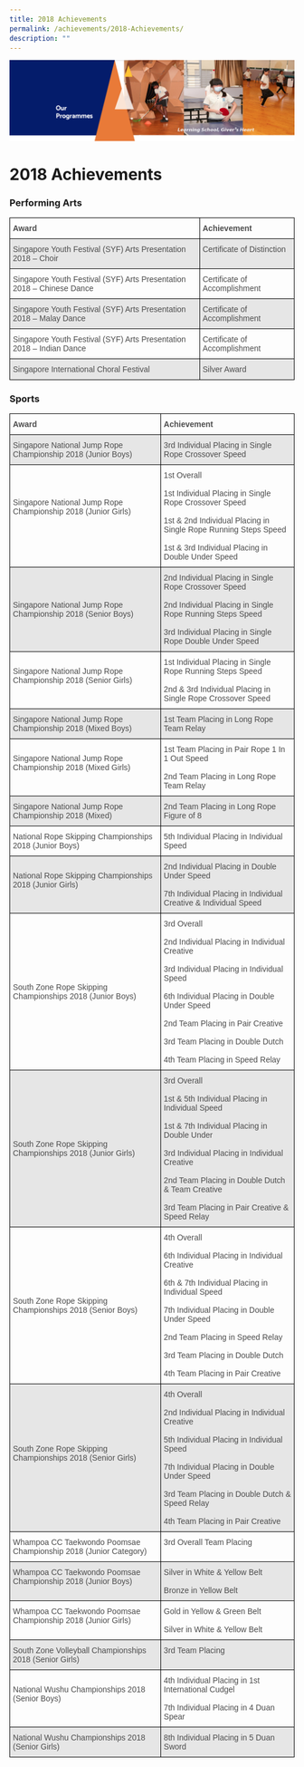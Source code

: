 ```yaml
---
title: 2018 Achievements
permalink: /achievements/2018-Achievements/
description: ""
---
```

![](/images/OurProgrammes.png)

2018 Achievements
=================

### Performing Arts

<style type="text/css">
.tg  {border-collapse:collapse;border-spacing:0;}
.tg td{border-color:black;border-style:solid;border-width:1px;font-family:Arial, sans-serif;font-size:14px;
  overflow:hidden;padding:10px 5px;word-break:normal;}
.tg th{border-color:black;border-style:solid;border-width:1px;font-family:Arial, sans-serif;font-size:14px;
  font-weight:normal;overflow:hidden;padding:10px 5px;word-break:normal;}
.tg .tg-q6nq{color:#4C4C4C;text-align:left;vertical-align:top}
.tg .tg-br2o{background-color:#E6E6E6;color:#4C4C4C;text-align:left;vertical-align:top}
.tg .tg-gpqx{color:#4C4C4C;font-weight:bold;text-align:left;vertical-align:top}
</style>
<table class="tg">
<thead>
  <tr>
    <th class="tg-gpqx">Award</th>
    <th class="tg-gpqx">Achievement</th>
  </tr>
</thead>
<tbody>
  <tr>
    <td class="tg-br2o">Singapore Youth Festival (SYF) Arts Presentation 2018 – Choir</td>
    <td class="tg-br2o">Certificate of Distinction</td>
  </tr>
  <tr>
    <td class="tg-q6nq">Singapore Youth Festival (SYF) Arts Presentation 2018 – Chinese Dance</td>
    <td class="tg-q6nq">Certificate of Accomplishment</td>
  </tr>
  <tr>
    <td class="tg-br2o">Singapore Youth Festival (SYF) Arts Presentation 2018 – Malay Dance</td>
    <td class="tg-br2o">Certificate of Accomplishment</td>
  </tr>
  <tr>
    <td class="tg-q6nq">Singapore Youth Festival (SYF) Arts Presentation 2018 – Indian Dance</td>
    <td class="tg-q6nq">Certificate of Accomplishment</td>
  </tr>
  <tr>
    <td class="tg-br2o">Singapore International Choral Festival</td>
    <td class="tg-br2o">Silver Award</td>
  </tr>
</tbody>
</table>


### Sports

<style type="text/css">
.tg  {border-collapse:collapse;border-spacing:0;}
.tg td{border-color:black;border-style:solid;border-width:1px;font-family:Arial, sans-serif;font-size:14px;
  overflow:hidden;padding:10px 5px;word-break:normal;}
.tg th{border-color:black;border-style:solid;border-width:1px;font-family:Arial, sans-serif;font-size:14px;
  font-weight:normal;overflow:hidden;padding:10px 5px;word-break:normal;}
.tg .tg-q6nq{color:#4C4C4C;text-align:left;vertical-align:top}
.tg .tg-br2o{background-color:#E6E6E6;color:#4C4C4C;text-align:left;vertical-align:top}
.tg .tg-gpqx{color:#4C4C4C;font-weight:bold;text-align:left;vertical-align:top}
</style>
<table class="tg">
<thead>
  <tr>
    <th class="tg-gpqx">Award</th>
    <th class="tg-gpqx">Achievement</th>
  </tr>
</thead>
<tbody>
  <tr>
    <td class="tg-br2o">Singapore National Jump Rope Championship 2018 (Junior Boys)</td>
    <td class="tg-br2o">3rd Individual Placing in Single Rope Crossover Speed</td>
  </tr>
  <tr>
    <td class="tg-q6nq"><br><br><br>Singapore National Jump Rope Championship 2018 (Junior Girls)</td>
    <td class="tg-q6nq">1st Overall<br><br>1st Individual Placing in Single Rope Crossover Speed<br><br>1st &amp; 2nd Individual Placing in Single Rope Running Steps Speed<br><br>1st &amp; 3rd Individual Placing in Double Under Speed</td>
  </tr>
  <tr>
    <td class="tg-br2o"><br><br><br>Singapore National Jump Rope Championship 2018 (Senior Boys)</td>
    <td class="tg-br2o">2nd Individual Placing in Single Rope Crossover Speed<br><br>2nd Individual Placing in Single Rope Running Steps Speed<br><br>3rd Individual Placing in Single Rope Double Under Speed</td>
  </tr>
  <tr>
    <td class="tg-q6nq"><br>Singapore National Jump Rope Championship 2018 (Senior Girls)</td>
    <td class="tg-q6nq">1st Individual Placing in Single Rope Running Steps Speed<br><br>2nd &amp; 3rd Individual Placing in Single Rope Crossover Speed</td>
  </tr>
  <tr>
    <td class="tg-br2o">Singapore National Jump Rope Championship 2018 (Mixed Boys)</td>
    <td class="tg-br2o">1st Team Placing in Long Rope Team Relay</td>
  </tr>
  <tr>
    <td class="tg-q6nq"><br>Singapore National Jump Rope Championship 2018 (Mixed Girls)</td>
    <td class="tg-q6nq">1st Team Placing in Pair Rope 1 In 1 Out Speed<br><br>2nd Team Placing in Long Rope Team Relay</td>
  </tr>
  <tr>
    <td class="tg-br2o">Singapore National Jump Rope Championship 2018 (Mixed)</td>
    <td class="tg-br2o">2nd Team Placing in Long Rope Figure of 8</td>
  </tr>
  <tr>
    <td class="tg-q6nq">National Rope Skipping Championships 2018 (Junior Boys)</td>
    <td class="tg-q6nq">5th Individual Placing in Individual Speed</td>
  </tr>
  <tr>
    <td class="tg-br2o"><br>National Rope Skipping Championships 2018 (Junior Girls)</td>
    <td class="tg-br2o">2nd Individual Placing in Double Under Speed<br><br>7th Individual Placing in Individual Creative &amp; Individual Speed</td>
  </tr>
  <tr>
    <td class="tg-q6nq"><br><br><br><br><br><br><br>South Zone Rope Skipping Championships 2018 (Junior Boys)</td>
    <td class="tg-q6nq">3rd Overall<br><br>2nd Individual Placing in Individual Creative<br><br>3rd Individual Placing in Individual Speed<br><br>6th Individual Placing in Double Under Speed<br><br>2nd Team Placing in Pair Creative<br><br>3rd Team Placing in Double Dutch<br><br>4th Team Placing in Speed Relay</td>
  </tr>
  <tr>
    <td class="tg-br2o"><br><br><br><br><br><br><br>South Zone Rope Skipping Championships 2018 (Junior Girls)</td>
    <td class="tg-br2o">3rd Overall<br><br>1st &amp; 5th Individual Placing in Individual Speed<br><br>1st &amp; 7th Individual Placing in Double Under<br><br>3rd Individual Placing in Individual Creative<br><br>2nd Team Placing in Double Dutch &amp; Team Creative<br><br>3rd Team Placing in Pair Creative &amp; Speed Relay</td>
  </tr>
  <tr>
    <td class="tg-q6nq"><br><br><br><br><br><br><br>South Zone Rope Skipping Championships 2018 (Senior Boys)</td>
    <td class="tg-q6nq">4th Overall<br><br>6th Individual Placing in Individual Creative<br><br>6th &amp; 7th Individual Placing in Individual Speed<br><br>7th Individual Placing in Double Under Speed<br><br>2nd Team Placing in Speed Relay<br><br>3rd Team Placing in Double Dutch<br><br>4th Team Placing in Pair Creative</td>
  </tr>
  <tr>
    <td class="tg-br2o"><br><br><br><br><br><br>South Zone Rope Skipping Championships 2018 (Senior Girls)</td>
    <td class="tg-br2o">4th Overall<br><br>2nd Individual Placing in Individual Creative<br><br>5th Individual Placing in Individual Speed<br><br>7th Individual Placing in Double Under Speed<br><br>3rd Team Placing in Double Dutch &amp; Speed Relay<br><br>4th Team Placing in Pair Creative</td>
  </tr>
  <tr>
    <td class="tg-q6nq">Whampoa CC Taekwondo Poomsae Championship 2018 (Junior Category)</td>
    <td class="tg-q6nq">3rd Overall Team Placing</td>
  </tr>
  <tr>
    <td class="tg-br2o">Whampoa CC Taekwondo Poomsae Championship 2018 (Junior Boys)</td>
    <td class="tg-br2o">Silver in White &amp; Yellow Belt<br><br>Bronze in Yellow Belt</td>
  </tr>
  <tr>
    <td class="tg-q6nq">Whampoa CC Taekwondo Poomsae Championship 2018 (Junior Girls)</td>
    <td class="tg-q6nq">Gold in Yellow &amp; Green Belt<br><br>Silver in White &amp; Yellow Belt</td>
  </tr>
  <tr>
    <td class="tg-br2o">South Zone Volleyball Championships 2018 (Senior Girls)</td>
    <td class="tg-br2o">3rd Team Placing</td>
  </tr>
  <tr>
    <td class="tg-q6nq"><br>National Wushu Championships 2018 (Senior Boys)</td>
    <td class="tg-q6nq">4th Individual Placing in 1st International Cudgel<br><br>7th Individual Placing in 4 Duan Spear</td>
  </tr>
  <tr>
    <td class="tg-br2o">National Wushu Championships 2018 (Senior Girls)</td>
    <td class="tg-br2o">8th Individual Placing in 5 Duan Sword</td>
  </tr>
</tbody>
</table>